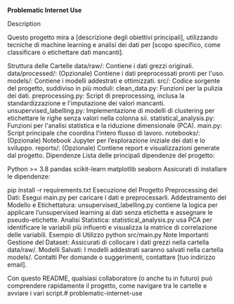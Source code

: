 **Problematic Internet Use**

Description


Questo progetto mira a [descrizione degli obiettivi principali], utilizzando tecniche di machine learning e analisi dei dati per [scopo specifico, come classificare o etichettare dati mancanti].

Struttura delle Cartelle
data/raw/: Contiene i dati grezzi originali.
data/processed/: (Opzionale) Contiene i dati preprocessati pronti per l'uso.
models/: Contiene i modelli addestrati e ottimizzati.
src/: Codice sorgente del progetto, suddiviso in più moduli:
clean_data.py: Funzioni per la pulizia dei dati.
preprocessing.py: Script di preprocessing, inclusa la standardizzazione e l'imputazione dei valori mancanti.
unsupervised_labelling.py: Implementazione di modelli di clustering per etichettare le righe senza valori nella colonna sii.
statistical_analysis.py: Funzioni per l'analisi statistica e la riduzione dimensionale (PCA).
main.py: Script principale che coordina l'intero flusso di lavoro.
notebooks/: (Opzionale) Notebook Jupyter per l’esplorazione iniziale dei dati e lo sviluppo.
reports/: (Opzionale) Contiene report e visualizzazioni generate dal progetto.
Dipendenze
Lista delle principali dipendenze del progetto:

Python >= 3.8
pandas
scikit-learn
matplotlib
seaborn
Assicurati di installare le dipendenze:

pip install -r requirements.txt
Esecuzione del Progetto
Preprocessing dei Dati:
Esegui main.py per caricare i dati e preprocessarli.
Addestramento del Modello e Etichettatura:
unsupervised_labelling.py contiene la logica per applicare l’unsupervised learning ai dati senza etichetta e assegnare le pseudo-etichette.
Analisi Statistica:
statistical_analysis.py usa PCA per identificare le variabili più influenti e visualizza la matrice di correlazione delle variabili.
Esempio di Utilizzo
python src/main.py
Note Importanti
Gestione del Dataset: Assicurati di collocare i dati grezzi nella cartella data/raw/.
Modelli Salvati: I modelli addestrati saranno salvati nella cartella models/.
Contatti
Per domande o suggerimenti, contattare [tuo indirizzo email].

Con questo README, qualsiasi collaboratore (o anche tu in futuro) può comprendere rapidamente il progetto, come navigare tra le cartelle e avviare i vari script.# problematic-internet-use
